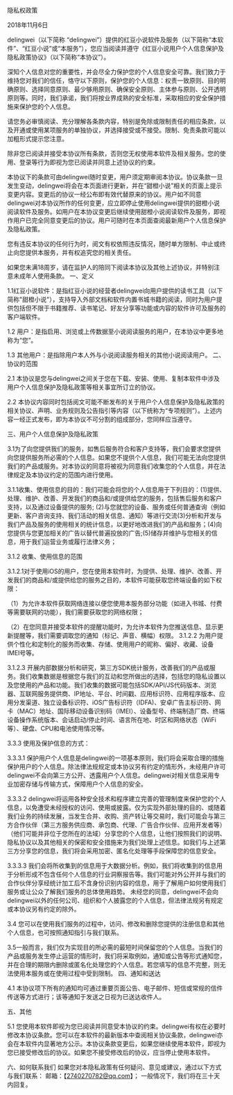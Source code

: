隐私权政策

2018年11月6日

delingwei（以下简称 “delingwei”）提供的红豆小说软件及服务（以下简称“本软件”、“红豆小说”或“本服务”），您应当阅读并遵守《红豆小说用户个人信息保护及隐私政策协议》（以下简称“本协议”）。

深知个人信息对您的重要性，并会尽全力保护您的个人信息安全可靠。我们致力于维持您对我们的信任，恪守以下原则，保护您的个人信息：权责一致原则、目的明确原则、选择同意原则、最少够用原则、确保安全原则、主体参与原则、公开透明原则等。同时，我们承诺，我们将按业界成熟的安全标准，采取相应的安全保护措施来保护您的个人信息。

请您务必审慎阅读、充分理解各条款内容，特别是免除或限制责任的相应条款，以及开通或使用某项服务的单独协议，并选择接受或不接受。限制、免责条款可能以加粗形式提示您注意。

除非您已阅读并接受本协议所有条款，否则您无权使用本软件及相关服务。您的使用、登录等行为即视为您已阅读并同意上述协议的约束。

   本协议下的条款可由delingwei随时变更，用户须定期审阅本协议。协议条款一旦发生变动，delingwei将会在本页面进行更新，并在“甜橙小说”相关的页面上提示变更内容。变更后的协议一经公布即有效代替原来的协议。用户如不同意delingwei对本协议所作的任何变更，应立即停止使用delingwei提供的甜橙小说阅读软件及服务。如用户在本协议变更后继续使用甜橙小说阅读软件及服务，即视作用户已完全同意变更后的协议。用户可随时在本页面查阅最新用户个人信息保护及隐私政策。

   您有违反本协议的任何行为时，阅文有权依照违反情况，随时单方限制、中止或终止向您提供本服务，并有权追究您的相关责任。

   如果您未满18周岁，请在监护人的陪同下阅读本协议及其他上述协议，并特别注意未成年人使用条款。 一、定义

1.1红豆小说软件：是指红豆小说的经营者delingwei向用户提供的读书工具（以下简称"甜橙小说"），支持导入外部文档和软件内置书城书籍的阅读，同时为用户提供包括但不限于书籍推荐、读书笔记、好友分享等功能或内容的软件许可及服务的客户端软件。

1.2 用户：是指启用、浏览或上传数据至小说阅读服务的用户，在本协议中更多地称为“您”。

1.3 其他用户：是指除用户本人外与小说阅读服务相关的其他小说阅读用户。 二、协议的范围

2.1 本协议是您与delingwei之间关于您在下载、安装、使用、复制本软件中涉及用户个人信息保护及隐私政策等相关事宜所订立的协议。

2.2 本协议内容同时包括阅文可能不断发布的关于用户个人信息保护及隐私政策的相关协议、声明、业务规则及公告指引等内容（以下统称为“专项规则”）。上述内容一经正式发布，即为本协议不可分割的组成部分，您同样应当遵守。

三、用户个人信息保护及隐私政策

3.1为了向您提供我们的服务，如售后服务符合和客户支持等，我们会要求您提供向您提供服务所必需的个人信息。如果您不提供个人信息，我们可能无法向您提供我们的产品或服务。对本协议的同意将被视为同意我们收集您的个人信息，并在法律规定及本协议约定的范围内进行使用。

3.1.1收集、使用信息的目的：我们可能会将您的个人信息用于下列目的：(1)提供、处理、维护、改善、开发我们的商品和/或提供给您的服务，包括售后服务和客户支持，以及通过设备提供的服务; (2)与您就您的设备、服务或任何普通查询（例如更新、客户咨询支持、我们活动的相关信息、通知）等进行交流(3)分析和开发与我们产品及服务的使用相关的统计信息，以更好地改进我们的产品和服务；(4)向您提供与您更加相关的广告以替代普遍投放的广告;(5)储存并维护与您相关的信息，用于我们运营业务或履行法律义务；

3.1.2 收集、使用信息的范围

3.1.2.1对于使用iOS的用户，您在使用本软件时，为提供、处理、维护、改善、开发我们的商品和/或提供给您的服务之目的，本软件可能获取您终端设备的如下权限：

（1）为允许本软件获取网络连接以便您使用本服务部分功能（如进入书城、付费等需要联网的功能），我们需要获取您的网络权限；

（2）在您同意并接受本软件的提醒功能时，为允许本软件为您推送信息、显示更新提醒等，我们需要调取您的通知（标记、声音、横幅）权限。 3.1.2.2 为用户提供个性化和定制化的服务而收集、存储、使用用户的昵称、偏好、收藏、设备IMEI号等。

3.1.2.3 开展内部数据分析和研究，第三方SDK统计服务，改善我们的产品或服务。我们收集数据是根据您与我们的互动和您所做出的选择，包括您的隐私设置以及您使用的产品和功能。我们收集的数据可能包括SDK/API/JS代码版本、浏览器、互联网服务提供商、IP地址、平台、时间戳、应用标识符、应用程序版本、应用分发渠道、独立设备标识符、iOS广告标识符（IDFA)、安卓广告主标识符、网卡（MAC）地址、国际移动设备识别码（IMEI）、设备型号、终端制造厂商、终端设备操作系统版本、会话启动/停止时间、语言所在地、时区和网络状态（WiFi等）、硬盘、CPU和电池使用情况等。

3.3.3 使用及保护信息的方式：

3.3.3.1 保护用户个人信息是delingwei的一项基本原则，我们将会采取合理的措施保护用户的个人信息。除法律法规规定或本协议另有约定的情形外，未经用户许可delingwei不会向第三方公开、透露用户个人信息。delingwei对相关信息采用专业加密存储与传输方式，保障用户个人信息的安全。

3.3.3.2 delingwei将运用各种安全技术和程序建立完善的管理制度来保护您的个人信息，以免遭受未经授权的访问、使用或披露。仅为实现外部处理的目的、或随着我们业务的持续发展，当发生合并、收购、资产转让等交易时，我们可能会与第三方合作伙伴（第三方服务供应商、承包商、代理、广告合作伙伴、应用开发者等）（他们可能并非位于您所在的法域）分享您的个人信息，让他们按照我们的说明、隐私协议以及其他相关的保密和安全措施来为我们处理上述信息。如我们与上述第三方分享您的信息，我们将会采用加密、匿名化处理等手段保障您的信息安全。

3.3.3.3 我们会将所收集到的信息用于大数据分析。例如，我们将收集到的信息用于分析形成不包含任何个人信息的行业洞察报告等。我们可能对外公开并与我们的合作伙伴分享经统计加工后不含身份识别内容的信息，用于了解用户如何使用我们服务或让公众了解我们服务的总体使用趋势。 未经您的同意，delingwei不会向delingwei以外的任何公司、组织和个人披露您的个人信息，但法律法规另有规定或本协议另有约定的除外。

3.4 您可以在使用我们服务的过程中，访问、修改和删除您提供的注册信息和其他个人信息，也可按照通知指引与我们联系。

3.5一般而言，我们仅为实现目的所必需的最短时间保留您的个人信息。当我们的产品或服务发生停止运营的情形时，我们将采取例如，通知或公告等形式通知您，并在合理的期限内删除或匿名化处理您的个人信息。若您填写的信息不完整，则无法使用本服务或在使用过程中受到限制。 四、通知和送达

4.1 本协议项下所有的通知均可通过重要页面公告、电子邮件、短信或常规的信件传送等方式进行；该等通知于发送之日视为已送达收件人。

五、其他

5.1 您使用本软件即视为您已阅读并同意受本协议的约束。delingwei有权在必要时修改本协议条款。您可以在本软件的最新版本中查阅相关协议条款，delingwei亦会在本软件内显著地方公示。本协议条款变更后，如果您继续使用本软件，即视为您已接受修改后的协议。如果您不接受修改后的协议，应当停止使用本软件。

六、如何联系我们 如果您对本隐私政策有任何疑问、意见或建议，通过以下方式与我们联系： 邮箱：【2740270782@qq.com】； 一般情况下，我们将在三十天内回复。
